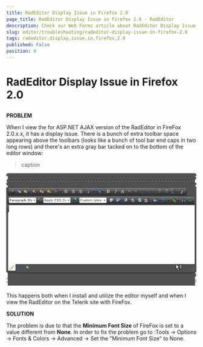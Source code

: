 ```yaml
---
title: RadEditor Display Issue in Firefox 2.0
page_title: RadEditor Display Issue in Firefox 2.0 - RadEditor
description: Check our Web Forms article about RadEditor Display Issue in Firefox 2.0.
slug: editor/troubleshooting/radeditor-display-issue-in-firefox-2.0
tags: radeditor,display,issue,in,firefox,2.0
published: False
position: 0
---
```


# RadEditor Display Issue in Firefox 2.0



## 

**PROBLEM**

When I view the for ASP.NET AJAX version of the RadEditor in FireFox 2.0.x.x, it has a display issue. There is a bunch of extra toolbar space appearing above the toolbars (looks like a bunch of tool bar end caps in two long rows) and there's an extra gray bar tacked on to the bottom of the editor window:
>caption 

![](images/editor_skinningissue.png)

This happens both when I install and utilize the editor myself and when I view the RadEditor on the Telerik site with FireFox.

**SOLUTION**

The problem is due to that the **Minimum Font Size** of FireFox is set to a value different from **None**. In order to fix the problem go to :Tools -> Options -> Fonts & Colors -> Advanced -> Set the "Minimum Font Size" to None.
